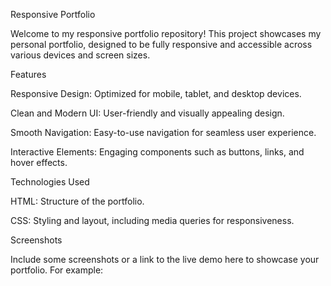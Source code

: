 Responsive Portfolio

Welcome to my responsive portfolio repository! This project showcases my personal portfolio, designed to be fully responsive and accessible across various devices and screen sizes.

Features

Responsive Design: Optimized for mobile, tablet, and desktop devices.

Clean and Modern UI: User-friendly and visually appealing design.

Smooth Navigation: Easy-to-use navigation for seamless user experience.

Interactive Elements: Engaging components such as buttons, links, and hover effects.

Technologies Used

HTML: Structure of the portfolio.

CSS: Styling and layout, including media queries for responsiveness.

Screenshots

Include some screenshots or a link to the live demo here to showcase your portfolio. For example:
